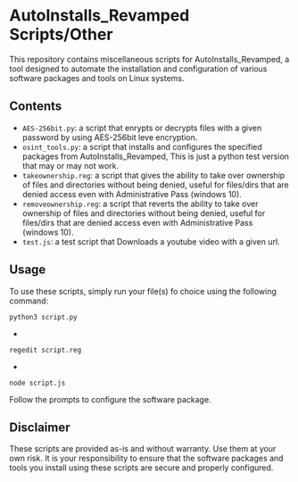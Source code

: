 # AutoInstalls_Revamped Scripts/Other

This repository contains miscellaneous scripts for AutoInstalls_Revamped, a tool designed to automate the installation and configuration of various software packages and tools on Linux systems.

## Contents

- `AES-256bit.py`: a script that enrypts or decrypts files with a given password by using AES-256bit leve encryption.
- `osint_tools.py`: a script that installs and configures the specified packages from AutoInstalls_Revamped, This is just a python test version that may or may not work.
- `takeownership.reg`: a script that gives the ability to take over ownership of files and directories without being denied, useful for files/dirs that are denied access even with Administrative Pass (windows 10).
- `removeownership.reg`: a script that reverts the ability to take over ownership of files and directories without being denied, useful for files/dirs that are denied access even with Administrative Pass (windows 10).
- `test.js`: a test script that Downloads a youtube video with a given url.

## Usage

To use these scripts, simply run your file(s) fo choice using the following command:

```
python3 script.py
```
*
```
regedit script.reg
```
*
```
node script.js
```

Follow the prompts to configure the software package.

## Disclaimer

These scripts are provided as-is and without warranty. Use them at your own risk. It is your responsibility to ensure that the software packages and tools you install using these scripts are secure and properly configured.

